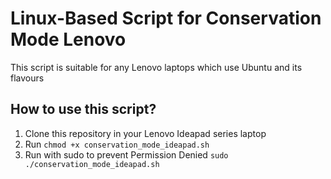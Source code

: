 # Linux-Based Script for Conservation Mode Lenovo

This script is suitable for any Lenovo laptops which use Ubuntu and its flavours

## How to use this script?
1. Clone this repository in your Lenovo Ideapad series laptop
2. Run ```chmod +x conservation_mode_ideapad.sh```
3. Run with sudo to prevent Permission Denied ```sudo ./conservation_mode_ideapad.sh```
